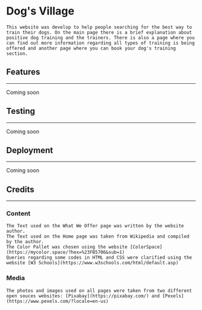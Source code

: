 # Dog's Village

    This website was develop to help people searching for the best way to train their dogs. On the main page there is a brief explanation about positive dog training and the trainers. There is also a page where you can find out more information regarding all types of training is being offered and another page where you can book your dog's training section.

## Features
<hr>
    Coming soon

## Testing
<hr>
    Coming soon

## Deployment
<hr>
    Coming soon

## Credits
<hr>

### Content
    The Text used on the What We Offer page was written by the website author.
    The Text used on the Home page was taken from Wikipedia and compiled by the author.
    The Color Pallet was chosen using the website [ColorSpace](https://mycolor.space/?hex=%23FB5706&sub=1)
    Queries regarding some codes in HTML and CSS were clarified using the website [W3 Schools](https://www.w3schools.com/html/default.asp)
    
### Media
    The photos and images used on all pages were taken from two different open souces websites: [Pixabay](https://pixabay.com/) and [Pexels](https://www.pexels.com/?locale=en-us)
    
